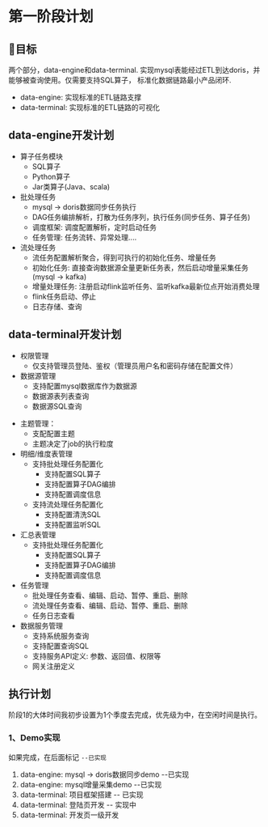 
# 第一阶段计划

## 🎯目标

两个部分，data-engine和data-terminal. 实现mysql表能经过ETL到达doris，并能够被查询使用。仅需要支持SQL算子， 标准化数据链路最小产品闭环.

- data-engine: 实现标准的ETL链路支撑
- data-terminal: 实现标准的ETL链路的可视化

## data-engine开发计划

- 算子任务模块
    - SQL算子
    - Python算子
    - Jar类算子(Java、scala)
- 批处理任务
    - mysql -> doris数据同步任务执行
    - DAG任务编排解析，打散为任务序列，执行任务(同步任务、算子任务)
    - 调度框架: 调度配置解析，定时启动任务
    - 任务管理: 任务流转、异常处理....
- 流处理任务
    - 流任务配置解析聚合，得到可执行的初始化任务、增量任务
    - 初始化任务: 直接查询数据源全量更新任务表，然后启动增量采集任务(mysql -> kafka)
    - 增量处理任务: 注册启动flink监听任务、监听kafka最新位点开始消费处理
    - flink任务启动、停止
    - 日志存储、查询

## data-terminal开发计划

- 权限管理
    - 仅支持管理员登陆、鉴权（管理员用户名和密码存储在配置文件）
- 数据源管理
    - 支持配置mysql数据库作为数据源
    - 数据源表列表查询
    - 数据源SQL查询
<!-- - 资源管理
    - 资源分类(数据仓库、流计算、批计算、文件系统、消息队列、缓存)
    - 支持配置doris数据仓库资源
    - 支持配置flink流计算资源 -->
- 主题管理：
    - 支配配置主题
    - 主题决定了job的执行粒度
- 明细/维度表管理
    - 支持批处理任务配置化
        - 支持配置SQL算子
        - 支持配置算子DAG编排
        - 支持配置调度信息
    - 支持流处理任务配置化
        - 支持配置清洗SQL
        - 支持配置监听SQL
- 汇总表管理
    - 支持批处理任务配置化
        - 支持配置SQL算子
        - 支持配置算子DAG编排
        - 支持配置调度信息
- 任务管理
    - 批处理任务查看、编辑、启动、暂停、重启、删除
    - 流处理任务查看、编辑、启动、暂停、重启、删除
    - 任务日志查看
- 数据服务管理
    - 支持系统服务查询
    - 支持配置查询SQL
    - 支持服务API定义: 参数、返回值、权限等
    - 网关注册定义


## 执行计划

阶段1的大体时间我初步设置为1个季度去完成，优先级为中，在空闲时间是执行。

### 1、Demo实现

如果完成，在后面标记 `--已实现`

1. data-engine: mysql -> doris数据同步demo --已实现
2. data-engine: mysql增量采集demo --已实现
3. data-terminal: 项目框架搭建 -- 已实现
4. data-terminal: 登陆页开发 -- 实现中
5. data-terminal: 开发页一级开发 





